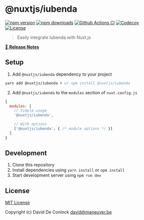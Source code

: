 # @nuxtjs/iubenda

[![npm version][npm-version-src]][npm-version-href]
[![npm downloads][npm-downloads-src]][npm-downloads-href]
[![Github Actions CI][github-actions-ci-src]][github-actions-ci-href]
[![Codecov][codecov-src]][codecov-href]
[![License][license-src]][license-href]

> Easily integrate Iubenda with Nuxt.js

[📖 **Release Notes**](./CHANGELOG.md)

## Setup

1. Add `@nuxtjs/iubenda` dependency to your project

```bash
yarn add @nuxtjs/iubenda # or npm install @nuxtjs/iubenda
```

2. Add `@nuxtjs/iubenda` to the `modules` section of `nuxt.config.js`

```js
{
  modules: [
    // Simple usage
    '@nuxtjs/iubenda',

    // With options
    ['@nuxtjs/iubenda', { /* module options */ }]
  ]
}
```

## Development

1. Clone this repository
2. Install dependencies using `yarn install` or `npm install`
3. Start development server using `npm run dev`

## License

[MIT License](./LICENSE)

Copyright (c) David De Coninck <david@maneuver.be>

<!-- Badges -->
[npm-version-src]: https://img.shields.io/npm/v/@nuxtjs/iubenda/latest.svg
[npm-version-href]: https://npmjs.com/package/@nuxtjs/iubenda

[npm-downloads-src]: https://img.shields.io/npm/dt/@nuxtjs/iubenda.svg
[npm-downloads-href]: https://npmjs.com/package/@nuxtjs/iubenda

[github-actions-ci-src]: https://github.com//workflows/ci/badge.svg
[github-actions-ci-href]: https://github.com//actions?query=workflow%3Aci

[codecov-src]: https://img.shields.io/codecov/c/github/.svg
[codecov-href]: https://codecov.io/gh/

[license-src]: https://img.shields.io/npm/l/@nuxtjs/iubenda.svg
[license-href]: https://npmjs.com/package/@nuxtjs/iubenda
